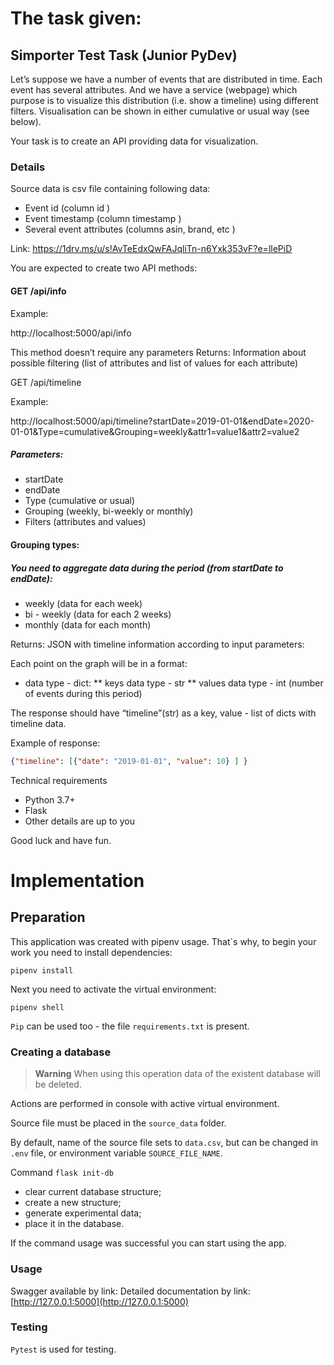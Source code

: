 # The task given:

## Simporter Test Task (Junior PyDev)

Let’s suppose we have a number of events that are distributed in time. Each event has several
attributes. And we have a service (webpage) which purpose is to visualize this distribution (i.e.
show a timeline) using different filters. Visualisation can be shown in either cumulative or usual
way (see below).

Your task is to create an API providing data for visualization.

### Details

Source data is csv file containing following data:

* Event id (column id )
* Event timestamp (column timestamp )
* Several event attributes (columns asin, brand, etc )

Link: https://1drv.ms/u/s!AvTeEdxQwFAJqliTn-n6Yxk353vF?e=llePiD

You are expected to create two API methods:

#### GET /api/info
Example:

http://localhost:5000/api/info

This method doesn’t require any parameters
Returns: Information about possible filtering (list of attributes and list of values for each attribute)

GET /api/timeline

Example:

http://localhost:5000/api/timeline?startDate=2019-01-01&endDate=2020-01-01&Type=cumulative&Grouping=weekly&attr1=value1&attr2=value2

##### Parameters:
* startDate
* endDate
* Type (cumulative or usual)
* Grouping (weekly, bi-weekly or monthly)
* Filters (attributes and values)

#### Grouping types:

##### You need to aggregate data during the period (from startDate to endDate):
* weekly (data for each week)
* bi - weekly (data for each 2 weeks)
* monthly (data for each month)

Returns: JSON with timeline information according to input parameters:

Each point on the graph will be in a format:
* data type - dict:
** keys data type - str
** values data type - int (number of events during this period)

The response should have “timeline”(str) as a key, value - list of dicts with timeline data.

Example of response:

```json
{"timeline": [{"date": "2019-01-01", "value": 10} ] }
```

Technical requirements
* Python 3.7+
* Flask
* Other details are up to you

Good luck and have fun.



# Implementation

## Preparation

This application was created with pipenv usage.
That`s why, to begin your work you need to install dependencies:

`pipenv install`

Next you need to activate the virtual environment:

`pipenv shell`

`Pip` can be used too - the file `requirements.txt` is present. 

### Creating a database

> **Warning**
> When using this operation data of the existent database will be deleted.

Actions are performed in console with active virtual environment.

Source file must be placed in the `source_data` folder.

By default, name of the source file sets to `data.csv`, but can be changed in `.env` file, or environment variable `SOURCE_FILE_NAME`.

Command ```flask init-db``` 

- clear current database structure;
- create a new structure;
- generate experimental data;
- place it in the database.

If the command usage was successful you can start using the app.

### Usage

Swagger available by link:
Detailed documentation by link: [http://127.0.0.1:5000](http://127.0.0.1:5000)

### Testing

`Pytest` is used for testing. 

